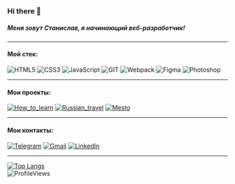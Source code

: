 ### Hi there 👋
##### Меня зовут Станислав, я начинающий веб-разработчик!

---
#### Мой стек:
![HTML5](https://img.shields.io/badge/-HTML5-141130?style=for-the-badge&logo=HTML5&logoColor=FF0000)
![CSS3](https://img.shields.io/badge/-CSS3-141130?style=for-the-badge&logo=CSS3&logoColor=009900)
![JavaScript](https://img.shields.io/badge/-JavaScript-141130?style=for-the-badge&logo=JavaScript&logoColor=yellow)
![GIT](https://img.shields.io/badge/-Git-141130?style=for-the-badge&logo=GIT&logoColor=FFFFFF)
![Webpack](https://img.shields.io/badge/-Webpack-141130?style=for-the-badge&logo=Webpack&)
![Figma](https://img.shields.io/badge/-Figma-141130?style=for-the-badge&logo=Figma)
![Photoshop](https://img.shields.io/badge/-Photoshop-141130?style=for-the-badge&logo=AdobePhotoshop)

---
#### Мои проекты:

[![How_to_learn](https://img.shields.io/badge/-How_to_learn-141130?style=for-the-badge)](https://how-to-learn-yd.vercel.app/)
[![Russian_travel](https://img.shields.io/badge/-Russian_travel-141130?style=for-the-badge)](https://russian-travel-yd.vercel.app/)
[![Mesto](https://img.shields.io/badge/-Mesto-141130?style=for-the-badge)](https://mesto-yd.vercel.app/)

---
#### Мои контакты:
[![Telegram](https://img.shields.io/badge/-Telegram-141130?style=for-the-badge&logo=Telegram)](https://t.me/yurovdigital)
[![Gmail](https://img.shields.io/badge/-Yurovdigital@gmail.com-141130?style=for-the-badge&logo=Gmail)](mailto:yurovdigital@gmail.com)
[![LinkedIn](https://img.shields.io/badge/-LinkedIn-141130?style=for-the-badge&logo=LinkedIn)](www.linkedin.com/in/yurovdigital)

---
[![Top Langs](https://github-readme-stats.vercel.app/api/top-langs/?username=yurovdigital&layout=compact)](https://github.com/anuraghazra/github-readme-stats)
<br>
![ProfileViews](https://komarev.com/ghpvc/?username=yurovdigital&style=flat-square&color=141130)


<!--
**yurovdigital/yurovdigital** is a ✨ _special_ ✨ repository because its `README.md` (this file) appears on your GitHub profile.

Here are some ideas to get you started:

- 🔭 I’m currently working on ...
- 🌱 I’m currently learning ...
- 👯 I’m looking to collaborate on ...
- 🤔 I’m looking for help with ...
- 💬 Ask me about ...
- 📫 How to reach me: ...
- 😄 Pronouns: ...
- ⚡ Fun fact: ...
-->
